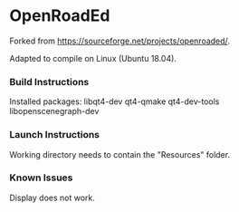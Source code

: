 # OpenRoadEd

Forked from https://sourceforge.net/projects/openroaded/.

Adapted to compile on Linux (Ubuntu 18.04).

### Build Instructions

Installed packages: libqt4-dev qt4-qmake qt4-dev-tools libopenscenegraph-dev

### Launch Instructions

Working directory needs to contain the "Resources" folder.

### Known Issues

Display does not work. 